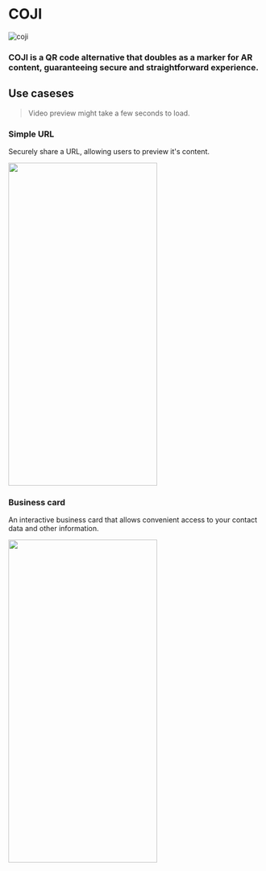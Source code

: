 # COJI
![coji](https://i.ibb.co/GVtWKdj/Screenshot-10.png)

### COJI  is a QR code alternative that doubles as a marker for AR content, guaranteeing secure and straightforward experience.

## Use caseses
> Video preview might take a few seconds to load.
### Simple URL
Securely share a URL, allowing users to preview it's content.

<img src="https://github.com/maxfyk/coji/raw/master/readme-media/vid2.gif" width="295" height="640">

### Business card

An interactive business card that allows convenient access to your contact data and other information.

<img src="https://github.com/maxfyk/coji/raw/master/readme-media/vid1.gif" width="295" height="640">
